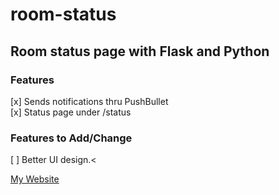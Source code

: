 # room-status
## Room status page with Flask and Python
### Features
[x] Sends notifications thru PushBullet <br />
[x] Status page under /status
### Features to Add/Change
[ ] Better UI design.<

[My Website](http://ruzgarerik.github.io/)
